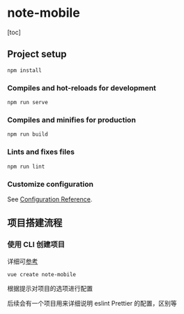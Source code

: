 # note-mobile

[toc]

## Project setup

```text
npm install
```

### Compiles and hot-reloads for development

```text
npm run serve
```

### Compiles and minifies for production

```text
npm run build
```

### Lints and fixes files

```text
npm run lint
```

### Customize configuration

See [Configuration Reference](https://cli.vuejs.org/config/).

## 项目搭建流程

### 使用 CLI 创建项目

详细可[参考](https://github.com/leleqin/css-html-js-demo/blob/master/notes/vue2.0/readme_vue_cli.md)

```text
vue create note-mobile
```

根据提示对项目的选项进行配置

后续会有一个项目用来详细说明 eslint Prettier 的配置，区别等
